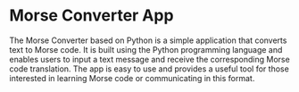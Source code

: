 # Morse Converter App
The Morse Converter based on Python is a simple application that converts text to Morse code.
It is built using the Python programming language and enables users to input a text message and receive the corresponding Morse code translation.
The app is easy to use and provides a useful tool for those interested in learning Morse code or communicating in this format.
